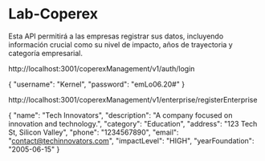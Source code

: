 # Lab-Coperex
Esta API permitirá a las empresas registrar sus datos, incluyendo información crucial como su nivel de impacto, años de  trayectoria y categoría empresarial. 


http://localhost:3001/coperexManagement/v1/auth/login

{
  "username": "Kernel",
  "password": "emLo06.20#"
}


http://localhost:3001/coperexManagement/v1/enterprise/registerEnterprise

{
    "name": "Tech Innovators",
    "description": "A company focused on innovation and technology.",
    "category": "Education",
    "address": "123 Tech St, Silicon Valley",
    "phone": "1234567890",
    "email": "contact@techinnovators.com",
    "impactLevel": "HIGH",
    "yearFoundation": "2005-06-15"
}
